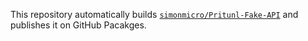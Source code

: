 This repository automatically builds [`simonmicro/Pritunl-Fake-API`](https://github.com/simonmicro/Pritunl-Fake-API) and publishes it on GitHub Pacakges.